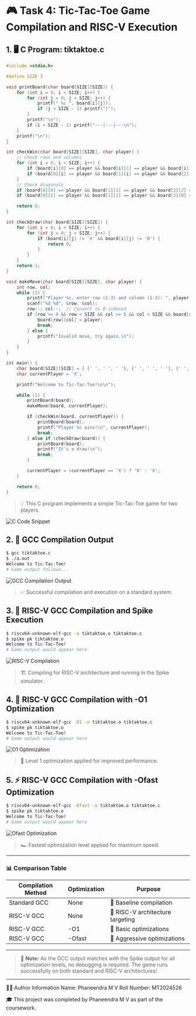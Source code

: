 # 🎮 Task 4: Tic-Tac-Toe Game Compilation and RISC-V Execution

## 1. 🖥️ C Program: tiktaktoe.c

```c
#include <stdio.h>

#define SIZE 3

void printBoard(char board[SIZE][SIZE]) {
    for (int i = 0; i < SIZE; i++) {
        for (int j = 0; j < SIZE; j++) {
            printf(" %c ", board[i][j]);
            if (j < SIZE - 1) printf("|");
        }
        printf("\n");
        if (i < SIZE - 1) printf("---|---|---\n");
    }
    printf("\n");
}

int checkWin(char board[SIZE][SIZE], char player) {
    // Check rows and columns
    for (int i = 0; i < SIZE; i++) {
        if (board[i][0] == player && board[i][1] == player && board[i][2] == player) return 1;
        if (board[0][i] == player && board[1][i] == player && board[2][i] == player) return 1;
    }
    // Check diagonals
    if (board[0][0] == player && board[1][1] == player && board[2][2] == player) return 1;
    if (board[0][2] == player && board[1][1] == player && board[2][0] == player) return 1;

    return 0;
}

int checkDraw(char board[SIZE][SIZE]) {
    for (int i = 0; i < SIZE; i++) {
        for (int j = 0; j < SIZE; j++) {
            if (board[i][j] != 'X' && board[i][j] != 'O') {
                return 0;
            }
        }
    }
    return 1;
}

void makeMove(char board[SIZE][SIZE], char player) {
    int row, col;
    while (1) {
        printf("Player %c, enter row (1-3) and column (1-3): ", player);
        scanf("%d %d", &row, &col);
        row--; col--;  // Convert to 0-indexed
        if (row >= 0 && row < SIZE && col >= 0 && col < SIZE && board[row][col] == ' ') {
            board[row][col] = player;
            break;
        } else {
            printf("Invalid move, try again.\n");
        }
    }
}

int main() {
    char board[SIZE][SIZE] = { {' ', ' ', ' '}, {' ', ' ', ' '}, {' ', ' ', ' '} };
    char currentPlayer = 'X';

    printf("Welcome to Tic-Tac-Toe!\n\n");

    while (1) {
        printBoard(board);
        makeMove(board, currentPlayer);

        if (checkWin(board, currentPlayer)) {
            printBoard(board);
            printf("Player %c wins!\n", currentPlayer);
            break;
        } else if (checkDraw(board)) {
            printBoard(board);
            printf("It's a draw!\n");
            break;
        }

        currentPlayer = (currentPlayer == 'X') ? 'O' : 'X';
    }

    return 0;
}
```

> 💡 This C program implements a simple Tic-Tac-Toe game for two players.

![C Code Snippet](https://github.com/user-attachments/assets/d1a03a24-e12f-41ae-80cf-0fc72cd48143)

## 2. 🚀 GCC Compilation Output

```bash
$ gcc tiktaktoe.c
$ ./a.out
Welcome to Tic-Tac-Toe!
# Game output follows...
```

![GCC Compilation Output](https://github.com/user-attachments/assets/736cb9a2-001c-4072-a2d4-e872f7e90ef7)

> ✅ Successful compilation and execution on a standard system.

## 3. 🔧 RISC-V GCC Compilation and Spike Execution

```bash
$ riscv64-unknown-elf-gcc -o tiktaktoe.o tiktaktoe.c
$ spike pk tiktaktoe.o
Welcome to Tic-Tac-Toe!
# Game output would appear here
```

![RISC-V Compilation](https://github.com/user-attachments/assets/67a03bac-ea6b-499e-844d-3efaf2e8d1d9)

> 🏗️ Compiling for RISC-V architecture and running in the Spike simulator.

## 4. 🔬 RISC-V GCC Compilation with -O1 Optimization

```bash
$ riscv64-unknown-elf-gcc -O1 -o tiktaktoe.o tiktaktoe.c
$ spike pk tiktaktoe.o
Welcome to Tic-Tac-Toe!
# Game output would appear here
```

![O1 Optimization](https://github.com/user-attachments/assets/6e8436a8-4e89-4b06-8f92-66dfc2b56ec5)

> 🚀 Level 1 optimization applied for improved performance.

## 5. ⚡ RISC-V GCC Compilation with -Ofast Optimization

```bash
$ riscv64-unknown-elf-gcc -Ofast -o tiktaktoe.o tiktaktoe.c
$ spike pk tiktaktoe.o
Welcome to Tic-Tac-Toe!
# Game output would appear here
```

![Ofast Optimization](https://github.com/user-attachments/assets/ff27c556-d113-43f8-b699-c20a6932a90c)

> 🏎️ Fastest optimization level applied for maximum speed.

---

### 📊 Comparison Table

| Compilation Method | Optimization | Purpose |
|--------------------|--------------|---------|
| Standard GCC       | None         | 🏁 Baseline compilation |
| RISC-V GCC         | None         | 🎯 RISC-V architecture targeting |
| RISC-V GCC         | -O1          | 🔨 Basic optimizations |
| RISC-V GCC         | -Ofast       | 🚀 Aggressive optimizations |

---

> 🎉 **Note:** As the GCC output matches with the Spike output for all optimization levels, no debugging is required. The game runs successfully on both standard and RISC-V architectures!

---

👨‍💻 Author Information
Name: Phaneendra M V
Roll Number: MT2024526

🎓 This project was completed by Phaneendra M V as part of the coursework.
